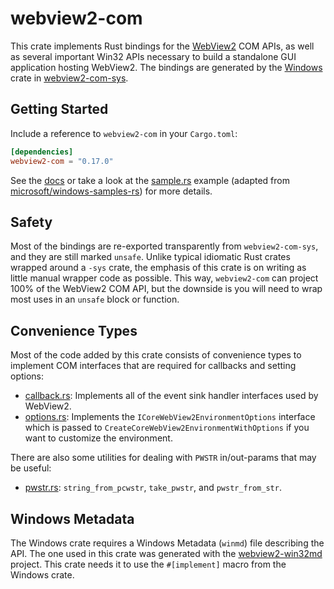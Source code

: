 # webview2-com
This crate implements Rust bindings for the [WebView2](https://aka.ms/webview2) COM APIs, as well as several important Win32 APIs necessary to build a standalone GUI application hosting WebView2. The bindings are generated by the [Windows](https://github.com/microsoft/windows-rs) crate in [webview2-com-sys](https://crates.io/crates/webview2-com-sys).

## Getting Started
Include a reference to `webview2-com` in your `Cargo.toml`:
```toml
[dependencies]
webview2-com = "0.17.0"
```

See the [docs](https://docs.rs/webview2-com/) or take a look at the [sample.rs](https://github.com/wravery/webview2-rs/blob/main/crates/webview2-com/examples/sample.rs) example (adapted from [microsoft/windows-samples-rs](https://github.com/microsoft/windows-samples-rs/tree/master/webview2_win32)) for more details.

## Safety
Most of the bindings are re-exported transparently from `webview2-com-sys`, and they are still marked `unsafe`. Unlike typical idiomatic Rust crates wrapped around a `-sys` crate, the emphasis of this crate is on writing as little manual wrapper code as possible. This way, `webview2-com` can project 100% of the WebView2 COM API, but the downside is you will need to wrap most uses in an `unsafe` block or function.

## Convenience Types
Most of the code added by this crate consists of convenience types to implement COM interfaces that are required for callbacks and setting options:
- [callback.rs](https://github.com/wravery/webview2-rs/blob/main/crates/webview2-com/src/callback.rs): Implements all of the event sink handler interfaces used by WebView2.
- [options.rs](https://github.com/wravery/webview2-rs/blob/main/crates/webview2-com/src/options.rs): Implements the `ICoreWebView2EnvironmentOptions` interface which is passed to `CreateCoreWebView2EnvironmentWithOptions` if you want to customize the environment.

There are also some utilities for dealing with `PWSTR` in/out-params that may be useful:
- [pwstr.rs](https://github.com/wravery/webview2-rs/blob/main/crates/webview2-com/src/pwstr.rs): `string_from_pcwstr`, `take_pwstr`, and `pwstr_from_str`.

## Windows Metadata
The Windows crate requires a Windows Metadata (`winmd`) file describing the API. The one used in this crate was generated with the [webview2-win32md](https://github.com/wravery/webview2-win32md) project. This crate needs it to use the `#[implement]` macro from the Windows crate. 
